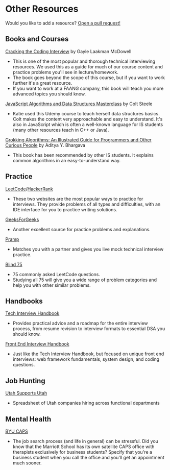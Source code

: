 # Other Resources

Would you like to add a resource? [Open a pull request!](https://github.com/ajhayden/TechnicalInterviewCourse/pulls)

## Books and Courses
[Cracking the Coding Interview](https://www.amazon.com/Cracking-Coding-Interview-Programming-Questions/dp/0984782850/ref=sr_1_2?crid=1XP47KPXMXKSM&keywords=cracking+the+code&qid=1641257118&sprefix=cracking%2520the%2520c%2Caps%2C389&sr=8-2) by Gayle Laakman McDowell
- This is one of the most popular and thorough technical interviewing resources. We used this as a guide for much of our course content and practice problems you'll see in lecture/homework.
- The book goes beyond the scope of this course, but if you want to work further it's a great resource.
- If you want to work at a FAANG company, this book will teach you more advanced topics you should know.  

[JavaScript Algorithms and Data Structures Masterclass](https://www.udemy.com/course/js-algorithms-and-data-structures-masterclass/) by Colt Steele
- Katie used this Udemy course to teach herself data structures basics. Colt makes the content very approachable and easy to understand. It's also in JavaScript which is often a well-known language for IS students (many other resources teach in C++ or Java).

[Grokking Algorithms: An Illustrated Guide for Programmers and Other Curious People]() by Aditya Y. Bhargava
- This book has been recommended by other IS students. It explains common algorithms in an easy-to-understand way.

## Practice
[LeetCode](https://leetcode.com/)/[HackerRank](https://www.hackerrank.com/)
- These two websites are the most popular ways to practice for interviews. They provide problems of all types and difficulties, with an IDE interface for you to practice writing solutions.

[GeeksForGeeks](https://www.geeksforgeeks.org/)
- Another excellent source for practice problems and explanations.

[Pramp](https://www.pramp.com/)
- Matches you with a partner and gives you live mock technical interview practice.

[Blind 75](https://leetcode.com/discuss/general-discussion/460599/blind-75-leetcode-questions)
- 75 commonly asked LeetCode questions.
- Studying all 75 will give you a wide range of problem categories and help you with other similar problems.

## Handbooks
[Tech Interview Handbook](https://techinterviewhandbook.org/)
- Provides practical advice and a roadmap for the entire interview process, from resume revision to interview formats to essential DSA you should know.

[Front End Interview Handbook](https://frontendinterviewhandbook.com/)
- Just like the Tech Interview Handbook, but focused on unique front end interviews: web framework fundamentals, system design, and coding questions.

## Job Hunting
[Utah Supports Utah](https://docs.google.com/spreadsheets/u/1/d/1h8NWfAV4U2LT_-N07XlMhd45P08ys9SoaeQnk55CNRY/htmlview)
- Spreadsheet of Utah companies hiring across functional departments

## Mental Health
[BYU CAPS](https://caps.byu.edu/)
- The job search process (and life in general) can be stressful. Did you know that the Marriott School has its own satellite CAPS office with therapists exclusively for business students? Specify that you're a business student when you call the office and you'll get an appointment much sooner.